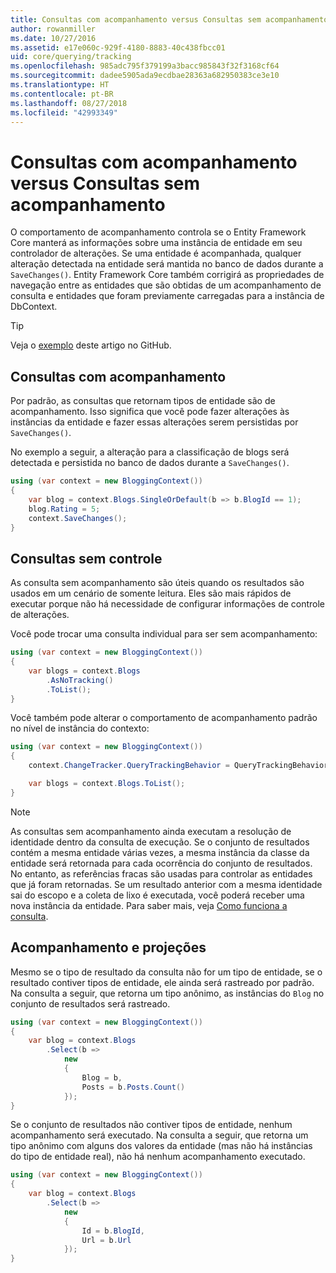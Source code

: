 ```yaml
---
title: Consultas com acompanhamento versus Consultas sem acompanhamento – EF Core
author: rowanmiller
ms.date: 10/27/2016
ms.assetid: e17e060c-929f-4180-8883-40c438fbcc01
uid: core/querying/tracking
ms.openlocfilehash: 985adc795f379199a3bacc985843f32f3168cf64
ms.sourcegitcommit: dadee5905ada9ecdbae28363a682950383ce3e10
ms.translationtype: HT
ms.contentlocale: pt-BR
ms.lasthandoff: 08/27/2018
ms.locfileid: "42993349"
---
```

# <a name="tracking-vs-no-tracking-queries"></a>Consultas com acompanhamento versus Consultas sem acompanhamento

O comportamento de acompanhamento controla se o Entity Framework Core manterá as informações sobre uma instância de entidade em seu controlador de alterações. Se uma entidade é acompanhada, qualquer alteração detectada na entidade será mantida no banco de dados durante a `SaveChanges()`. Entity Framework Core também corrigirá as propriedades de navegação entre as entidades que são obtidas de um acompanhamento de consulta e entidades que foram previamente carregadas para a instância de DbContext.

> [!TIP]  
> Veja o [exemplo](https://github.com/aspnet/EntityFramework.Docs/tree/master/samples/core/Querying) deste artigo no GitHub.

## <a name="tracking-queries"></a>Consultas com acompanhamento

Por padrão, as consultas que retornam tipos de entidade são de acompanhamento. Isso significa que você pode fazer alterações às instâncias da entidade e fazer essas alterações serem persistidas por `SaveChanges()`.

No exemplo a seguir, a alteração para a classificação de blogs será detectada e persistida no banco de dados durante a `SaveChanges()`.

<!-- [!code-csharp[Main](samples/core/Querying/Querying/Tracking/Sample.cs)] -->
``` csharp
using (var context = new BloggingContext())
{
    var blog = context.Blogs.SingleOrDefault(b => b.BlogId == 1);
    blog.Rating = 5;
    context.SaveChanges();
}
```

## <a name="no-tracking-queries"></a>Consultas sem controle

As consulta sem acompanhamento são úteis quando os resultados são usados em um cenário de somente leitura. Eles são mais rápidos de executar porque não há necessidade de configurar informações de controle de alterações.

Você pode trocar uma consulta individual para ser sem acompanhamento:

<!-- [!code-csharp[Main](samples/core/Querying/Querying/Tracking/Sample.cs?highlight=4)] -->
``` csharp
using (var context = new BloggingContext())
{
    var blogs = context.Blogs
        .AsNoTracking()
        .ToList();
}
```

Você também pode alterar o comportamento de acompanhamento padrão no nível de instância do contexto:

<!-- [!code-csharp[Main](samples/core/Querying/Querying/Tracking/Sample.cs?highlight=3)] -->
``` csharp
using (var context = new BloggingContext())
{
    context.ChangeTracker.QueryTrackingBehavior = QueryTrackingBehavior.NoTracking;

    var blogs = context.Blogs.ToList();
}
```

> [!NOTE]  
> As consultas sem acompanhamento ainda executam a resolução de identidade dentro da consulta de execução. Se o conjunto de resultados contém a mesma entidade várias vezes, a mesma instância da classe da entidade será retornada para cada ocorrência do conjunto de resultados. No entanto, as referências fracas são usadas para controlar as entidades que já foram retornadas. Se um resultado anterior com a mesma identidade sai do escopo e a coleta de lixo é executada, você poderá receber uma nova instância da entidade. Para saber mais, veja [Como funciona a consulta](overview.md).

## <a name="tracking-and-projections"></a>Acompanhamento e projeções

Mesmo se o tipo de resultado da consulta não for um tipo de entidade, se o resultado contiver tipos de entidade, ele ainda será rastreado por padrão. Na consulta a seguir, que retorna um tipo anônimo, as instâncias do `Blog` no conjunto de resultados será rastreado.

<!-- [!code-csharp[Main](samples/core/Querying/Querying/Tracking/Sample.cs?highlight=7)] -->
``` csharp
using (var context = new BloggingContext())
{
    var blog = context.Blogs
        .Select(b =>
            new
            {
                Blog = b,
                Posts = b.Posts.Count()
            });
}
```

Se o conjunto de resultados não contiver tipos de entidade, nenhum acompanhamento será executado. Na consulta a seguir, que retorna um tipo anônimo com alguns dos valores da entidade (mas não há instâncias do tipo de entidade real), não há nenhum acompanhamento executado.

<!-- [!code-csharp[Main](samples/core/Querying/Querying/Tracking/Sample.cs)] -->
``` csharp
using (var context = new BloggingContext())
{
    var blog = context.Blogs
        .Select(b =>
            new
            {
                Id = b.BlogId,
                Url = b.Url
            });
}
```
